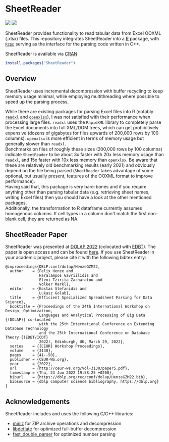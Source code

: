 # SheetReader
![](https://www.r-pkg.org/badges/version/SheetReader)
![](https://cranlogs.r-pkg.org/badges/grand-total/SheetReader?color=brightgreen)

SheetReader provides functionality to read tabular data from Excel OOXML (.xlsx) files.
This repository integrates SheetReader into a [R](https://www.R-project.org/) package, with [`Rcpp`](https://CRAN.R-project.org/package=Rcpp) serving as the interface for the parsing code written in C++.

SheetReader is available via [CRAN](https://cran.r-project.org/package=SheetReader):
```r
install.packages("SheetReader")
```

## Overview
SheetReader uses incremental decompression with buffer recycling to keep memory usage minimal, while employing multithreading where possible to speed up the parsing process.

While there are existing packages for parsing Excel files into R (notably [`readxl`](https://github.com/tidyverse/readxl) and [`openxlsx`](https://github.com/ycphs/openxlsx)), I was not satisfied with their performance when processing large files.
`readxl` uses the `RapidXML` library to completely parse the Excel documents into full XML/DOM trees, which can get prohibitively expensive (dozens of gigabytes for files upwards of 200,000 rows by 100 columns).
`openxlsx` is more efficient in terms of memory usage but generally slower than `readxl`.  
Benchmarks on files of roughly these sizes (200,000 rows by 100 columns) indicate `SheetReader` to be about 3x faster with 20x less memory usage than `readxl`, and 15x faster with 10x less memory than `openxlsx`.
Be aware that these are relatively old benchmarking results (early 2021) and obviously depend on the file being parsed (`SheetReader` takes advantage of some optional, but usually present, features of the OOXML format to improve performance).  
Having said that, this package is very bare-bones and if you require anything other than parsing tabular data (e.g. retrieving sheet names, writing Excel files) then you should have a look at the other mentioned packages.  
Additionally, the transformation to R dataframe currently assumes homogenous columns.
If cell types in a column don't match the first non-blank cell, they are returned as NA.

## SheetReader Paper
SheetReader was presented at [DOLAP 2022](https://sites.google.com/view/dolap2022/) (colocated with [EDBT](https://conferences.inf.ed.ac.uk/edbticdt2022/)). The paper is open access and can be found [here](http://ceur-ws.org/Vol-3130/paper5.pdf).
If you use SheetReader in your academic project, please cite it with the following bibtex entry:
```
@inproceedings{DBLP:conf/dolap/HenzeGZM22,
  author    = {Felix Henze and
               Haralampos Gavriilidis and
               Eleni Tzirita Zacharatou and
               Volker Markl},
  editor    = {Kostas Stefanidis and
               Lukasz Golab},
  title     = {Efficient Specialized Spreadsheet Parsing for Data Science},
  booktitle = {Proceedings of the 24th International Workshop on Design, Optimization,
               Languages and Analytical Processing of Big Data {(DOLAP)} co-located
               with the 25th International Conference on Extending Database Technology
               and the 25th International Conference on Database Theory {(EDBT/ICDT}
               2022), Edinburgh, UK, March 29, 2022},
  series    = {{CEUR} Workshop Proceedings},
  volume    = {3130},
  pages     = {41--50},
  publisher = {CEUR-WS.org},
  year      = {2022},
  url       = {http://ceur-ws.org/Vol-3130/paper5.pdf},
  timestamp = {Thu, 23 Jun 2022 19:58:25 +0200},
  biburl    = {https://dblp.org/rec/conf/dolap/HenzeGZM22.bib},
  bibsource = {dblp computer science bibliography, https://dblp.org}
}
```

## Acknowledgements
SheetReader includes and uses the following C/C++ libraries:  
- [miniz](https://github.com/richgel999/miniz) for ZIP archive operations and decompression
- [libdeflate](https://github.com/ebiggers/libdeflate) for optimized full-buffer decompression
- [fast_double_parser](https://github.com/lemire/fast_double_parser) for optimized number parsing
